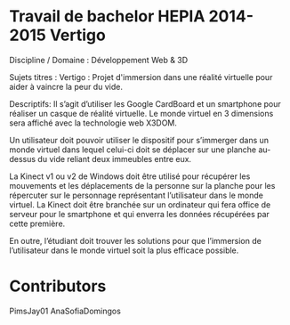 Travail de bachelor HEPIA 2014-2015
Vertigo
=======

Discipline / Domaine : Développement Web & 3D

Sujets titres : Vertigo : Projet d'immersion dans une réalité virtuelle pour aider à vaincre la peur du vide.

Descriptifs: 
Il s’agit d’utiliser les Google CardBoard et un smartphone pour réaliser un casque de réalité virtuelle. Le monde virtuel en 3 dimensions sera affiché avec la technologie web X3DOM.

Un utilisateur doit pouvoir utiliser le dispositif pour s’immerger dans un monde virtuel dans lequel celui-ci doit se déplacer sur une planche au-dessus du vide reliant deux immeubles entre eux.

La Kinect v1 ou v2 de Windows doit être utilisé pour récupérer les mouvements et les déplacements de la personne sur la planche pour les répercuter sur le personnage représentant l’utilisateur dans le monde virtuel. La Kinect doit être branchée sur un ordinateur qui fera office de serveur pour le smartphone et qui enverra les données récupérées par cette première.

En outre, l’étudiant doit trouver les solutions pour que l’immersion de l’utilisateur dans le monde virtuel soit la plus efficace possible.

Contributors
=======

PimsJay01
AnaSofiaDomingos

